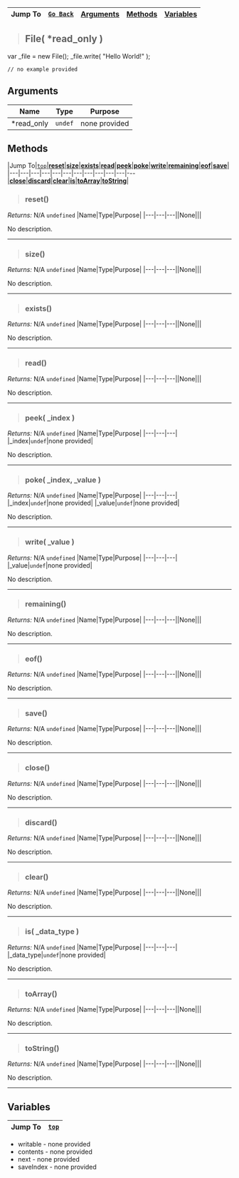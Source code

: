 |Jump To|[`Go Back`](File-Handling-Index)|[Arguments](#arguments)|[Methods](#methods)|[Variables](#variables)|
|---|---|---|---|---|
>## File( *read_only )
  var _file = new File();   _file.write( "Hello World!" );
```GML
// no example provided
```
## Arguments
|Name|Type|Purpose|
|---|---|---|
|*read_only|`undef`|none provided|

## Methods
|Jump To|[`top`](#)|[**reset**](#reset)|[**size**](#size)|[**exists**](#exists)|[**read**](#read)|[**peek**](#peek-_index-)|[**poke**](#poke-_index-_value-)|[**write**](#write-_value-)|[**remaining**](#remaining)|[**eof**](#eof)|[**save**](#save)|
|---|---|---|---|---|---|---|---|---|---|---|---|[**close**](#close)|[**discard**](#discard)|[**clear**](#clear)|[**is**](#is-_data_type-)|[**toArray**](#toArray)|[**toString**](#toString)|
> ### reset()
*Returns:* N/A `undefined`
|Name|Type|Purpose|
|---|---|---||None|||

No description.
***
> ### size()
*Returns:* N/A `undefined`
|Name|Type|Purpose|
|---|---|---||None|||

No description.
***
> ### exists()
*Returns:* N/A `undefined`
|Name|Type|Purpose|
|---|---|---||None|||

No description.
***
> ### read()
*Returns:* N/A `undefined`
|Name|Type|Purpose|
|---|---|---||None|||

No description.
***
> ### peek( _index )
*Returns:* N/A `undefined`
|Name|Type|Purpose|
|---|---|---|
|_index|`undef`|none provided|

No description.
***
> ### poke( _index, _value )
*Returns:* N/A `undefined`
|Name|Type|Purpose|
|---|---|---|
|_index|`undef`|none provided|
|_value|`undef`|none provided|

No description.
***
> ### write( _value )
*Returns:* N/A `undefined`
|Name|Type|Purpose|
|---|---|---|
|_value|`undef`|none provided|

No description.
***
> ### remaining()
*Returns:* N/A `undefined`
|Name|Type|Purpose|
|---|---|---||None|||

No description.
***
> ### eof()
*Returns:* N/A `undefined`
|Name|Type|Purpose|
|---|---|---||None|||

No description.
***
> ### save()
*Returns:* N/A `undefined`
|Name|Type|Purpose|
|---|---|---||None|||

No description.
***
> ### close()
*Returns:* N/A `undefined`
|Name|Type|Purpose|
|---|---|---||None|||

No description.
***
> ### discard()
*Returns:* N/A `undefined`
|Name|Type|Purpose|
|---|---|---||None|||

No description.
***
> ### clear()
*Returns:* N/A `undefined`
|Name|Type|Purpose|
|---|---|---||None|||

No description.
***
> ### is( _data_type )
*Returns:* N/A `undefined`
|Name|Type|Purpose|
|---|---|---|
|_data_type|`undef`|none provided|

No description.
***
> ### toArray()
*Returns:* N/A `undefined`
|Name|Type|Purpose|
|---|---|---||None|||

No description.
***
> ### toString()
*Returns:* N/A `undefined`
|Name|Type|Purpose|
|---|---|---||None|||

No description.
***

## Variables
|Jump To|[`top`](#)|
|---|---|
* writable - none provided
* contents - none provided
* next - none provided
* saveIndex - none provided
